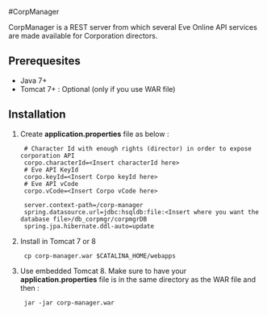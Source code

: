 #CorpManager

CorpManager is a REST server from which several Eve Online API services are made available for Corporation directors.

Prerequesites
-------------
* Java 7+
* Tomcat 7+ : Optional (only if you use WAR file)

Installation
------------

1. Create **application.properties** file as below :

        # Character Id with enough rights (director) in order to expose corporation API
        corpo.characterId=<Insert characterId here>
        # Eve API KeyId
        corpo.keyId=<Insert Corpo keyId here>
        # Eve API vCode
        corpo.vCode=<Insert Corpo vCode here>

        server.context-path=/corp-manager
        spring.datasource.url=jdbc:hsqldb:file:<Insert where you want the database file>/db_corpmgr/corpmgrDB
        spring.jpa.hibernate.ddl-auto=update

2. Install in Tomcat 7 or 8

        cp corp-manager.war $CATALINA_HOME/webapps

3. Use embedded Tomcat 8. Make sure to have your **application.properties** file is in the same directory as the WAR file and then :

        jar -jar corp-manager.war
